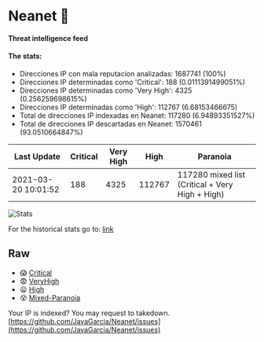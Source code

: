 # Neanet :hocho:
#### Threat intelligence feed
#### The stats:

- Direcciones IP con mala reputacion analizadas: 1687741 (100%)
- Direcciones IP determinadas como 'Critical':  188 (0.0111391499051%)
- Direcciones IP determinadas como 'Very High':  4325 (0.256259698615%)
- Direcciones IP determinadas como 'High':  112767 (6.68153466675)
- Total de direcciones IP indexadas en Neanet:  117280 (6.94893351527%)
- Total de direcciones IP descartadas en Neanet:  1570461 (93.0510664847%)

| Last Update | Critical | Very High | High | Paranoia |
| --- | --- | --- | --- | --- |
| 2021-03-20 10:01:52 | 188 | 4325 | 112767 | 117280 mixed list (Critical + Very High + High)|

![Stats](https://docs.google.com/spreadsheets/d/e/2PACX-1vSnaNMIXVabIpDJjufMlzH7poXnshF3mgd8Is1g9ytUEzVsP5my4Trn8f-xkoLLQ38xpL3HtmUexLo6/pubchart?oid=501124687&format=image)

For the historical stats go to: [link](/stats.csv)
## Raw
- :scream: [Critical](https://raw.githubusercontent.com/JavaGarcia/Neanet/master/blacklists/neanet_critical.txt)
- :fearful: [VeryHigh](https://raw.githubusercontent.com/JavaGarcia/Neanet/master/blacklists/neanet_veryHigh.txtt)
- :frowning: [High](https://raw.githubusercontent.com/JavaGarcia/Neanet/master/blacklists/neanet_high.txt)
- :dizzy_face: [Mixed-Paranoia](https://raw.githubusercontent.com/JavaGarcia/Neanet/master/blacklists/neanet_all.txt)


Your IP is indexed? You may request to takedown. [https://github.com/JavaGarcia/Neanet/issues](https://github.com/JavaGarcia/Neanet/issues)






































































































































































































































































































































































































































































































































































































































































































































































































































































































































































































































































































































































































































































































































































































































































































































































































































































































































































































































































































































































































































































































































































































































































































































































































































































































































































































































































































































































































































































































































































































































































































































































































































































































































































































































































































































































































































































































































































































































































































































































































































































































































































































































































































































































































































































































































































































































































































































































































































































































































































































































































































































































































